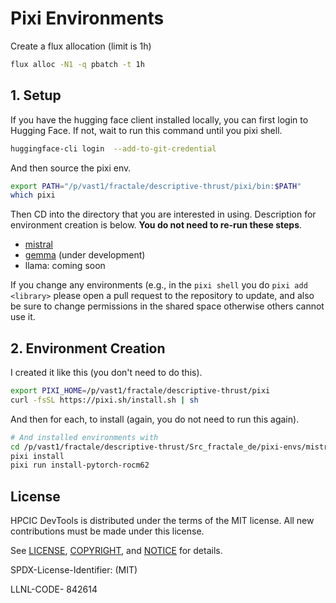 # Pixi Environments

Create a flux allocation (limit is 1h)

```bash
flux alloc -N1 -q pbatch -t 1h
```

## 1. Setup

If you have the hugging face client installed locally, you can first login to Hugging Face. If not, wait to
run this command until you pixi shell.

```bash
huggingface-cli login  --add-to-git-credential
```

And then source the pixi env.

```bash
export PATH="/p/vast1/fractale/descriptive-thrust/pixi/bin:$PATH"
which pixi
```

Then CD into the directory that you are interested in using. Description for environment
creation is below. **You do not need to re-run these steps**.

- [mistral](mistral)
- [gemma](gemma) (under development)
- llama: coming soon

If you change any environments (e.g., in the `pixi shell` you do `pixi add <library>` please
open a pull request to the repository to update, and also be sure to change permissions
in the shared space otherwise others cannot use it.


## 2. Environment Creation

I created it like this (you don't need to do this).

```bash
export PIXI_HOME=/p/vast1/fractale/descriptive-thrust/pixi
curl -fsSL https://pixi.sh/install.sh | sh
```

And then for each, to install (again, you do not need to run this again).

```bash
# And installed environments with
cd /p/vast1/fractale/descriptive-thrust/Src_fractale_de/pixi-envs/mistral
pixi install
pixi run install-pytorch-rocm62
```


## License

HPCIC DevTools is distributed under the terms of the MIT license.
All new contributions must be made under this license.

See [LICENSE](https://github.com/converged-computing/cloud-select/blob/main/LICENSE),
[COPYRIGHT](https://github.com/converged-computing/cloud-select/blob/main/COPYRIGHT), and
[NOTICE](https://github.com/converged-computing/cloud-select/blob/main/NOTICE) for details.

SPDX-License-Identifier: (MIT)

LLNL-CODE- 842614

